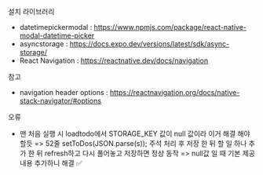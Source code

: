 설치 라이브러리

- datetimepickermodal : https://www.npmjs.com/package/react-native-modal-datetime-picker
- asyncstorage : https://docs.expo.dev/versions/latest/sdk/async-storage/
- React Navigation : https://reactnative.dev/docs/navigation

참고

- navigation header options : https://reactnavigation.org/docs/native-stack-navigator/#options

오류

- 맨 처음 실행 시 loadtodo에서 STORAGE_KEY 값이 null 값이라 이거 해결 해야할듯
  => 52줄 setToDos(JSON.parse(s)); 주석 처리 후 저장 한 뒤 할 일 하나 추가 한 뒤 refresh하고 다시 풀어놓고 저장하면 정상 동작
  => null값 일 때 기본 제공 내용 추가하니 해결 ✅
